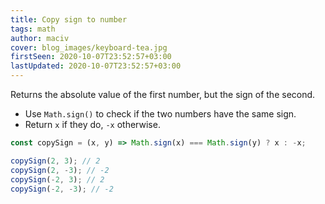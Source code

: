 ```yaml
---
title: Copy sign to number
tags: math
author: maciv
cover: blog_images/keyboard-tea.jpg
firstSeen: 2020-10-07T23:52:57+03:00
lastUpdated: 2020-10-07T23:52:57+03:00
---
```


Returns the absolute value of the first number, but the sign of the second.

- Use `Math.sign()` to check if the two numbers have the same sign.
- Return `x` if they do, `-x` otherwise.

```js
const copySign = (x, y) => Math.sign(x) === Math.sign(y) ? x : -x;
```

```js
copySign(2, 3); // 2
copySign(2, -3); // -2
copySign(-2, 3); // 2
copySign(-2, -3); // -2
```
